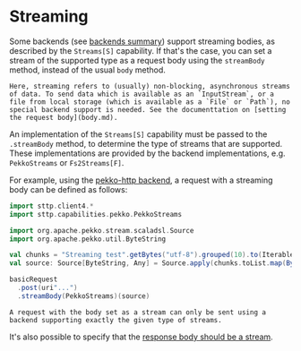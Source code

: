 # Streaming

Some backends (see [backends summary](../backends/summary.md)) support streaming bodies, as described by the `Streams[S]` capability. If that's the case, you can set a stream of the supported type as a request body using the `streamBody` method, instead of the usual `body` method.

```{note}
Here, streaming refers to (usually) non-blocking, asynchronous streams of data. To send data which is available as an `InputStream`, or a file from local storage (which is available as a `File` or `Path`), no special backend support is needed. See the documenttation on [setting the request body](body.md).
```

An implementation of the `Streams[S]` capability must be passed to the `.streamBody` method, to determine the type of streams that are supported. These implementations are provided by the backend implementations, e.g. `PekkoStreams` or `Fs2Streams[F]`. 

For example, using the [pekko-http backend](../backends/pekko.md), a request with a streaming body can be defined as follows:

```scala mdoc:compile-only
import sttp.client4.*
import sttp.capabilities.pekko.PekkoStreams

import org.apache.pekko.stream.scaladsl.Source
import org.apache.pekko.util.ByteString

val chunks = "Streaming test".getBytes("utf-8").grouped(10).to(Iterable)
val source: Source[ByteString, Any] = Source.apply(chunks.toList.map(ByteString(_)))

basicRequest
  .post(uri"...")
  .streamBody(PekkoStreams)(source)
```

```{note}
A request with the body set as a stream can only be sent using a backend supporting exactly the given type of streams.
```

It's also possible to specify that the [response body should be a stream](../responses/body.md).
